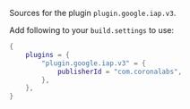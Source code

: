 Sources for the plugin `plugin.google.iap.v3`.

Add following to your `build.settings` to use:
```lua
{
    plugins = {
        "plugin.google.iap.v3" = {
            publisherId = "com.coronalabs",
        },
    },
}
```
